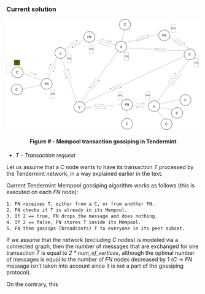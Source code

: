 ### Current solution

![](https://github.com/lukamiletic95/papers/blob/master/images/fig3.png)
<div align='center'> 
	<h4>Figure # - Mempool transaction gossiping in Tendermint</h4>
</div>

* *T - Transaction request*

Let us assume that a *C* node wants to have its transaction *T* processed by the Tendermint network, in a way explained earlier in the text.

Current Tendermint Mempool gossiping algorithm works as follows (this is executed on each *FN* node):

	1. FN receives T, either from a C, or from another FN.
	2. FN checks if T is already in its Mempool.
	3. If 2 == true, FN drops the message and does nothing.
	4. If 2 == false, FN stores T inside its Mempool.
	5. FN then gossips (broadcasts) T to everyone in its peer subset.
	
If we assume that the network (excluding *C* nodes) is modeled via a connected graph, then the number of messages that are exchanged for one transaction *T* is equal to *2 * num_of_vertices*, although the optimal number of messages is equal to the number of *FN* nodes decreased by 1 (*C* → *FN* message isn't taken into account since it is not a part of the gossiping protocol).
	
On the contrary, this

<!--stackedit_data:
eyJoaXN0b3J5IjpbLTc0NTM2Mjk1NiwtNjgzNzgxMTEzLDE1Nj
cyMTg0MjgsNjY3Nzk0MDU5LC0xODY5NDc1MzAyLC00MzMyMDI0
NzIsNDQ0OTg3MTU2LDExNTM3MDY0MjYsLTEyNjEzMTIzNjMsNT
I0MDMzNTA0LDE4OTY0MjQzNjgsLTExNjI3MzAwNjYsLTM5MzEy
NTMzMiwzMTM0NzEyNzRdfQ==
-->